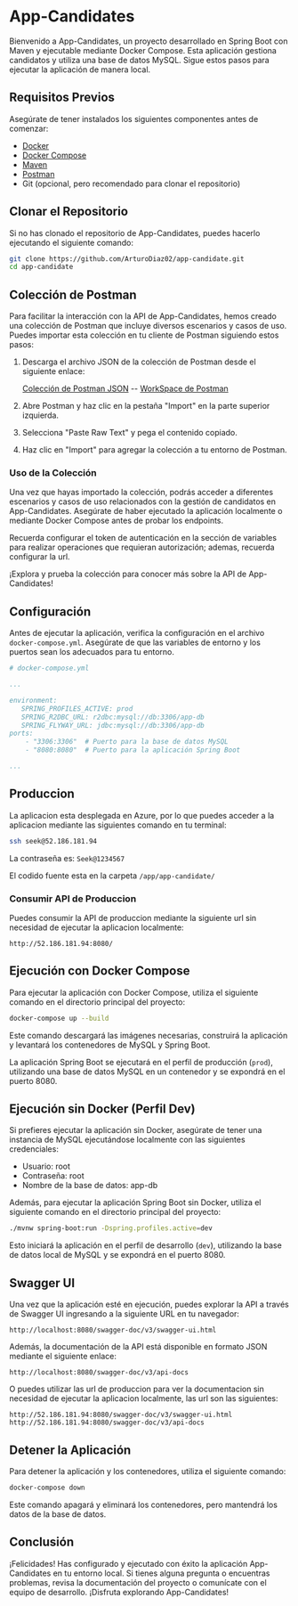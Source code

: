 # App-Candidates

Bienvenido a App-Candidates, un proyecto desarrollado en Spring Boot con Maven y ejecutable mediante Docker Compose. Esta aplicación gestiona candidatos y utiliza una base de datos MySQL. Sigue estos pasos para ejecutar la aplicación de manera local.

## Requisitos Previos

Asegúrate de tener instalados los siguientes componentes antes de comenzar:

- [Docker](https://www.docker.com/get-started)
- [Docker Compose](https://docs.docker.com/compose/install/)
- [Maven](https://maven.apache.org/download.cgi)
- [Postman](https://www.postman.com/downloads/)
- Git (opcional, pero recomendado para clonar el repositorio)

## Clonar el Repositorio

Si no has clonado el repositorio de App-Candidates, puedes hacerlo ejecutando el siguiente comando:

```bash
git clone https://github.com/ArturoDiaz02/app-candidate.git
cd app-candidate
```
## Colección de Postman

Para facilitar la interacción con la API de App-Candidates, hemos creado una colección de Postman que incluye diversos escenarios y casos de uso. Puedes importar esta colección en tu cliente de Postman siguiendo estos pasos:

1. Descarga el archivo JSON de la colección de Postman desde el siguiente enlace:

   [Colección de Postman JSON](https://drive.google.com/file/d/1Mv_x8ZRjgtw5DTZt8hRXxqjC2aCPnV4Y/view?usp=sharing) --
   [WorkSpace de Postman](https://www.postman.com/nortquery/workspace/seek/overview)
2. Abre Postman y haz clic en la pestaña "Import" en la parte superior izquierda.

3. Selecciona "Paste Raw Text" y pega el contenido copiado.

4. Haz clic en "Import" para agregar la colección a tu entorno de Postman.

### Uso de la Colección

Una vez que hayas importado la colección, podrás acceder a diferentes escenarios y casos de uso relacionados con la gestión de candidatos en App-Candidates. Asegúrate de haber ejecutado la aplicación localmente o mediante Docker Compose antes de probar los endpoints.

Recuerda configurar el token de autenticación en la sección de variables para realizar operaciones que requieran autorización; ademas, recuerda configurar la url.

¡Explora y prueba la colección para conocer más sobre la API de App-Candidates!

## Configuración

Antes de ejecutar la aplicación, verifica la configuración en el archivo `docker-compose.yml`. Asegúrate de que las variables de entorno y los puertos sean los adecuados para tu entorno.

```yaml
# docker-compose.yml

...

environment:
   SPRING_PROFILES_ACTIVE: prod
   SPRING_R2DBC_URL: r2dbc:mysql://db:3306/app-db
   SPRING_FLYWAY_URL: jdbc:mysql://db:3306/app-db
ports:
    - "3306:3306"  # Puerto para la base de datos MySQL
    - "8080:8080"  # Puerto para la aplicación Spring Boot

...
```

## Produccion

La aplicacion esta desplegada en Azure, por lo que puedes acceder a la aplicacion mediante las siguientes comando en tu terminal:

```bash
ssh seek@52.186.181.94
```
La contraseña es: `Seek@1234567`

El codido fuente esta en la carpeta `/app/app-candidate/`

### Consumir API de Produccion

Puedes consumir la API de produccion mediante la siguiente url sin necesidad de ejecutar la aplicacion localmente:

```
http://52.186.181.94:8080/
```


## Ejecución con Docker Compose

Para ejecutar la aplicación con Docker Compose, utiliza el siguiente comando en el directorio principal del proyecto:

```bash
docker-compose up --build
```

Este comando descargará las imágenes necesarias, construirá la aplicación y levantará los contenedores de MySQL y Spring Boot.

La aplicación Spring Boot se ejecutará en el perfil de producción (`prod`), utilizando una base de datos MySQL en un contenedor y se expondrá en el puerto 8080.

## Ejecución sin Docker (Perfil Dev)

Si prefieres ejecutar la aplicación sin Docker, asegúrate de tener una instancia de MySQL ejecutándose localmente con las siguientes credenciales:

- Usuario: root
- Contraseña: root
- Nombre de la base de datos: app-db

Además, para ejecutar la aplicación Spring Boot sin Docker, utiliza el siguiente comando en el directorio principal del proyecto:

```bash
./mvnw spring-boot:run -Dspring.profiles.active=dev
```

Esto iniciará la aplicación en el perfil de desarrollo (`dev`), utilizando la base de datos local de MySQL y se expondrá en el puerto 8080.

## Swagger UI

Una vez que la aplicación esté en ejecución, puedes explorar la API a través de Swagger UI ingresando a la siguiente URL en tu navegador:

```
http://localhost:8080/swagger-doc/v3/swagger-ui.html
```
Además, la documentación de la API está disponible en formato JSON mediante el siguiente enlace:

```
http://localhost:8080/swagger-doc/v3/api-docs
```

O puedes utilizar las url de produccion para ver la documentacion sin necesidad de ejecutar la aplicacion localmente, las url son las siguientes:

```
http://52.186.181.94:8080/swagger-doc/v3/swagger-ui.html
http://52.186.181.94:8080/swagger-doc/v3/api-docs
```

## Detener la Aplicación

Para detener la aplicación y los contenedores, utiliza el siguiente comando:

```bash
docker-compose down
```

Este comando apagará y eliminará los contenedores, pero mantendrá los datos de la base de datos.

## Conclusión

¡Felicidades! Has configurado y ejecutado con éxito la aplicación App-Candidates en tu entorno local. Si tienes alguna pregunta o encuentras problemas, revisa la documentación del proyecto o comunícate con el equipo de desarrollo. ¡Disfruta explorando App-Candidates!